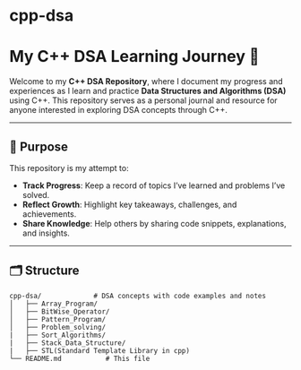 # cpp-dsa

# My C++ DSA Learning Journey 🌟

Welcome to my **C++ DSA Repository**, where I document my progress and experiences as I learn and practice **Data Structures and Algorithms (DSA)** using C++. This repository serves as a personal journal and resource for anyone interested in exploring DSA concepts through C++.

---

## 🎯 Purpose

This repository is my attempt to:

- **Track Progress**: Keep a record of topics I’ve learned and problems I’ve solved.
- **Reflect Growth**: Highlight key takeaways, challenges, and achievements.
- **Share Knowledge**: Help others by sharing code snippets, explanations, and insights.

---

## 🗂️ Structure

```plaintext
cpp-dsa/             # DSA concepts with code examples and notes
│   ├── Array_Program/
│   ├── BitWise_Operator/
│   ├── Pattern_Program/
│   ├── Problem_solving/
|   ├── Sort_Algorithms/
|   ├── Stack_Data_Structure/
|   ├── STL(Standard Template Library in cpp)
└── README.md           # This file
